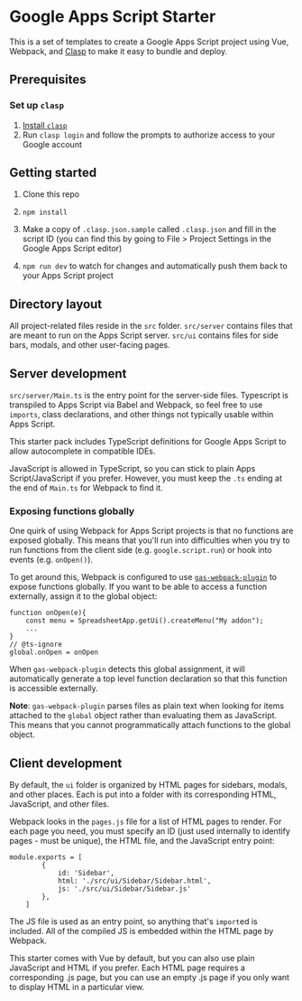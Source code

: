 # Google Apps Script Starter

This is a set of templates to create a Google Apps Script project using Vue, Webpack, and [Clasp](https://github.com/google/clasp) to make it easy to bundle and deploy. 

## Prerequisites

### Set up `clasp`

1. [Install `clasp`](https://github.com/google/clasp)
2. Run `clasp login` and follow the prompts to authorize access to your Google account

## Getting started

1. Clone this repo

2. `npm install`

3. Make a copy of `.clasp.json.sample` called `.clasp.json` and fill in the script ID (you can find this by going to File > Project Settings in the Google Apps Script editor)

4. `npm run dev` to watch for changes and automatically push them back to your Apps Script project

## Directory layout

All project-related files reside in the `src` folder. `src/server` contains files that are meant to run on the Apps Script server. `src/ui` contains files for side bars, modals, and other user-facing pages.

## Server development

`src/server/Main.ts` is the entry point for the server-side files. Typescript is transpiled to Apps Script via Babel and Webpack, so feel free to use `imports`, class declarations, and other things not typically usable within Apps Script.

This starter pack includes TypeScript definitions for Google Apps Script to allow autocomplete in compatible IDEs.

JavaScript is allowed in TypeScript, so you can stick to plain Apps Script/JavaScript if you prefer. However, you must keep the `.ts` ending at the end of `Main.ts` for Webpack to find it.

### Exposing functions globally

One quirk of using Webpack for Apps Script projects is that no functions are exposed globally. This means that you'll run into difficulties when you try to run functions from the client side (e.g. `google.script.run`) or hook into events (e.g. `onOpen()`).

To get around this, Webpack is configured to use [`gas-webpack-plugin`](https://www.npmjs.com/package/gas-webpack-plugin) to expose functions globally. If you want to be able to access a function externally, assign it to the global object:

    function onOpen(e){
        const menu = SpreadsheetApp.getUi().createMenu("My addon");
        ...
    }
    // @ts-ignore
    global.onOpen = onOpen
    
When `gas-webpack-plugin` detects this global assignment, it will automatically generate a top level function declaration so that this function is accessible externally.

**Note**: `gas-webpack-plugin` parses files as plain text when looking for items attached to the `global` object rather than evaluating them as JavaScript. This means that you cannot programmatically attach functions to the global object.

## Client development

By default, the `ui` folder is organized by HTML pages for sidebars, modals, and other places. Each is put into a folder with its corresponding HTML, JavaScript, and other files. 

Webpack looks in the `pages.js` file for a list of HTML pages to render. For each page you need, you must specify an ID (just used internally to identify pages - must be unique), the HTML file, and the JavaScript entry point:
    
    module.exports = [
            {
                id: 'Sidebar',
                html: './src/ui/Sidebar/Sidebar.html',
                js: './src/ui/Sidebar/Sidebar.js'
            },
        ]


The JS file is used as an entry point, so anything that's `import`ed is included. All of the compiled JS is embedded within the HTML page by Webpack.

This starter comes with Vue by default, but you can also use plain JavaScript and HTML if you prefer. Each HTML page requires a corresponding .js page, but you can use an empty .js page if you only want to display HTML in a particular view.
